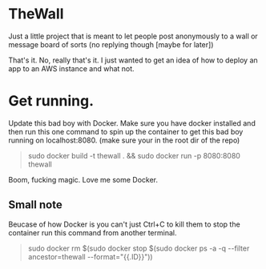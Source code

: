 # TheWall
Just a little project that is meant to let people post anonymously to a wall or message board of sorts (no replying though [maybe for later])

That's it. No, really that's it. I just wanted to get an idea of how to deploy an app to an AWS instance and what not.

# Get running.

Update this bad boy with Docker. Make sure you have docker installed and then run this one command to spin up
the container to get this bad boy running on localhost:8080. (make sure your in the root dir of the repo)

> sudo docker build -t thewall . && sudo docker run -p 8080:8080 thewall

Boom, fucking magic. Love me some Docker.

## Small note

Beucase of how Docker is you can't just Ctrl+C to kill them to stop the container run this command from another terminal.

> sudo docker rm $(sudo docker stop $(sudo docker ps -a -q --filter ancestor=thewall --format="{{.ID}}"))
